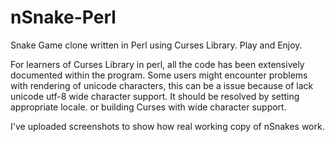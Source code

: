# nSnake-Perl
Snake Game clone written in Perl using Curses Library. Play and Enjoy.

For learners of Curses Library in perl, all the code has been extensively documented within the program.
Some users might encounter problems with rendering of unicode characters, this can be a issue because of lack unicode utf-8 wide character support.
It should be resolved by setting appropriate locale. or building Curses with wide character support.

I've uploaded screenshots to show how real working copy of nSnakes work.
